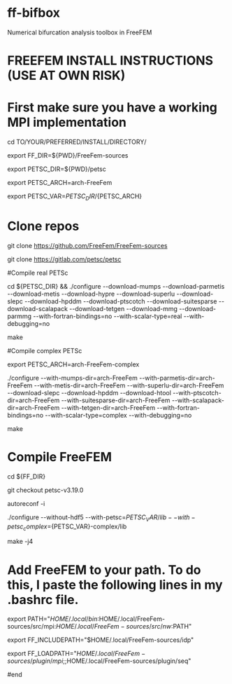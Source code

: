 # ff-bifbox
Numerical bifurcation analysis toolbox in FreeFEM

# FREEFEM INSTALL INSTRUCTIONS (USE AT OWN RISK)

# First make sure you have a working MPI implementation

cd TO/YOUR/PREFERRED/INSTALL/DIRECTORY/

export FF_DIR=${PWD}/FreeFem-sources

export PETSC_DIR=${PWD}/petsc

export PETSC_ARCH=arch-FreeFem

export PETSC_VAR=${PETSC_DIR}/${PETSC_ARCH}

# Clone repos

git clone https://github.com/FreeFem/FreeFem-sources

git clone https://gitlab.com/petsc/petsc

#Compile real PETSc

cd ${PETSC_DIR} && ./configure --download-mumps --download-parmetis --download-metis --download-hypre --download-superlu --download-slepc --download-hpddm --download-ptscotch --download-suitesparse --download-scalapack --download-tetgen --download-mmg --download-parmmg --with-fortran-bindings=no --with-scalar-type=real --with-debugging=no

make

#Compile complex PETSc

export PETSC_ARCH=arch-FreeFem-complex

./configure --with-mumps-dir=arch-FreeFem --with-parmetis-dir=arch-FreeFem --with-metis-dir=arch-FreeFem --with-superlu-dir=arch-FreeFem --download-slepc --download-hpddm --download-htool --with-ptscotch-dir=arch-FreeFem --with-suitesparse-dir=arch-FreeFem --with-scalapack-dir=arch-FreeFem --with-tetgen-dir=arch-FreeFem --with-fortran-bindings=no --with-scalar-type=complex --with-debugging=no

make

# Compile FreeFEM

cd ${FF_DIR}

git checkout petsc-v3.19.0

autoreconf -i

./configure --without-hdf5 --with-petsc=${PETSC_VAR}/lib --with-petsc_complex=${PETSC_VAR}-complex/lib

make -j4

# Add FreeFEM to your path. To do this, I paste the following lines in my .bashrc file.

export PATH="$HOME/.local/bin:$HOME/.local/FreeFem-sources/src/mpi:$HOME/.local/FreeFem-sources/src/nw:$PATH"

export FF_INCLUDEPATH="$HOME/.local/FreeFem-sources/idp"

export FF_LOADPATH="$HOME/.local/FreeFem-sources/plugin/mpi;;$HOME/.local/FreeFem-sources/plugin/seq"

#end
